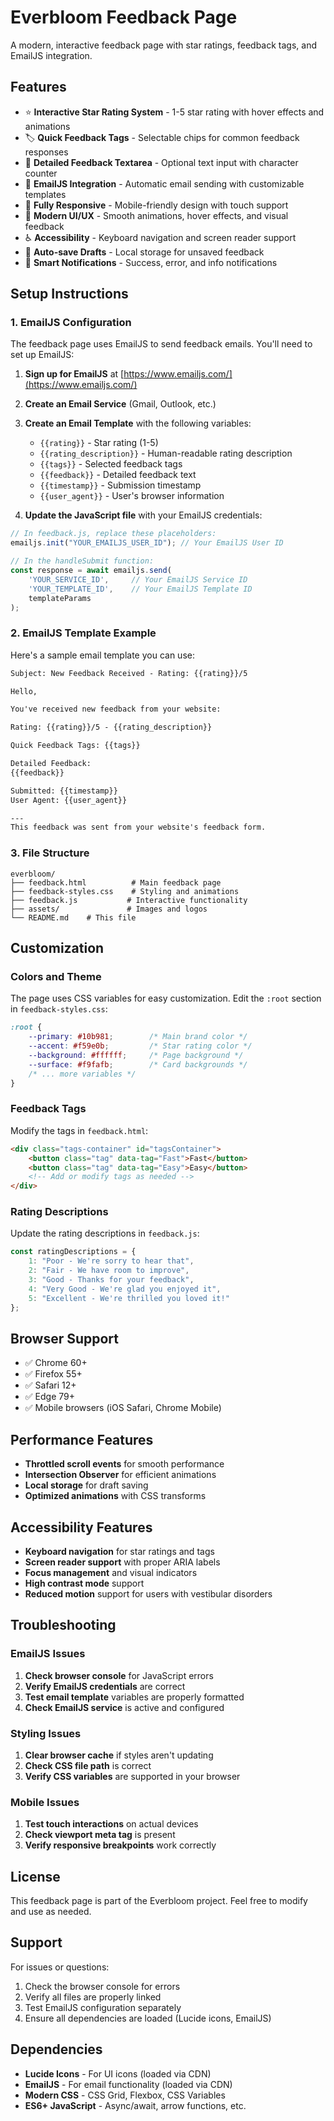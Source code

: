 # Everbloom Feedback Page

A modern, interactive feedback page with star ratings, feedback tags, and EmailJS integration.

## Features

- ⭐ **Interactive Star Rating System** - 1-5 star rating with hover effects and animations
- 🏷️ **Quick Feedback Tags** - Selectable chips for common feedback responses
- 📝 **Detailed Feedback Textarea** - Optional text input with character counter
- 📧 **EmailJS Integration** - Automatic email sending with customizable templates
- 📱 **Fully Responsive** - Mobile-friendly design with touch support
- 🎨 **Modern UI/UX** - Smooth animations, hover effects, and visual feedback
- ♿ **Accessibility** - Keyboard navigation and screen reader support
- 💾 **Auto-save Drafts** - Local storage for unsaved feedback
- 🔔 **Smart Notifications** - Success, error, and info notifications

## Setup Instructions

### 1. EmailJS Configuration

The feedback page uses EmailJS to send feedback emails. You'll need to set up EmailJS:

1. **Sign up for EmailJS** at [https://www.emailjs.com/](https://www.emailjs.com/)
2. **Create an Email Service** (Gmail, Outlook, etc.)
3. **Create an Email Template** with the following variables:
   - `{{rating}}` - Star rating (1-5)
   - `{{rating_description}}` - Human-readable rating description
   - `{{tags}}` - Selected feedback tags
   - `{{feedback}}` - Detailed feedback text
   - `{{timestamp}}` - Submission timestamp
   - `{{user_agent}}` - User's browser information

4. **Update the JavaScript file** with your EmailJS credentials:

```javascript
// In feedback.js, replace these placeholders:
emailjs.init("YOUR_EMAILJS_USER_ID"); // Your EmailJS User ID

// In the handleSubmit function:
const response = await emailjs.send(
    'YOUR_SERVICE_ID',     // Your EmailJS Service ID
    'YOUR_TEMPLATE_ID',    // Your EmailJS Template ID
    templateParams
);
```

### 2. EmailJS Template Example

Here's a sample email template you can use:

```html
Subject: New Feedback Received - Rating: {{rating}}/5

Hello,

You've received new feedback from your website:

Rating: {{rating}}/5 - {{rating_description}}

Quick Feedback Tags: {{tags}}

Detailed Feedback:
{{feedback}}

Submitted: {{timestamp}}
User Agent: {{user_agent}}

---
This feedback was sent from your website's feedback form.
```

### 3. File Structure

```
everbloom/
├── feedback.html          # Main feedback page
├── feedback-styles.css    # Styling and animations
├── feedback.js           # Interactive functionality
├── assets/               # Images and logos
└── README.md    # This file
```

## Customization

### Colors and Theme

The page uses CSS variables for easy customization. Edit the `:root` section in `feedback-styles.css`:

```css
:root {
    --primary: #10b981;        /* Main brand color */
    --accent: #f59e0b;         /* Star rating color */
    --background: #ffffff;     /* Page background */
    --surface: #f9fafb;        /* Card backgrounds */
    /* ... more variables */
}
```

### Feedback Tags

Modify the tags in `feedback.html`:

```html
<div class="tags-container" id="tagsContainer">
    <button class="tag" data-tag="Fast">Fast</button>
    <button class="tag" data-tag="Easy">Easy</button>
    <!-- Add or modify tags as needed -->
</div>
```

### Rating Descriptions

Update the rating descriptions in `feedback.js`:

```javascript
const ratingDescriptions = {
    1: "Poor - We're sorry to hear that",
    2: "Fair - We have room to improve",
    3: "Good - Thanks for your feedback",
    4: "Very Good - We're glad you enjoyed it",
    5: "Excellent - We're thrilled you loved it!"
};
```

## Browser Support

- ✅ Chrome 60+
- ✅ Firefox 55+
- ✅ Safari 12+
- ✅ Edge 79+
- ✅ Mobile browsers (iOS Safari, Chrome Mobile)

## Performance Features

- **Throttled scroll events** for smooth performance
- **Intersection Observer** for efficient animations
- **Local storage** for draft saving
- **Optimized animations** with CSS transforms

## Accessibility Features

- **Keyboard navigation** for star ratings and tags
- **Screen reader support** with proper ARIA labels
- **Focus management** and visual indicators
- **High contrast mode** support
- **Reduced motion** support for users with vestibular disorders

## Troubleshooting

### EmailJS Issues

1. **Check browser console** for JavaScript errors
2. **Verify EmailJS credentials** are correct
3. **Test email template** variables are properly formatted
4. **Check EmailJS service** is active and configured

### Styling Issues

1. **Clear browser cache** if styles aren't updating
2. **Check CSS file path** is correct
3. **Verify CSS variables** are supported in your browser

### Mobile Issues

1. **Test touch interactions** on actual devices
2. **Check viewport meta tag** is present
3. **Verify responsive breakpoints** work correctly

## License

This feedback page is part of the Everbloom project. Feel free to modify and use as needed.

## Support

For issues or questions:
1. Check the browser console for errors
2. Verify all files are properly linked
3. Test EmailJS configuration separately
4. Ensure all dependencies are loaded (Lucide icons, EmailJS)

## Dependencies

- **Lucide Icons** - For UI icons (loaded via CDN)
- **EmailJS** - For email functionality (loaded via CDN)
- **Modern CSS** - CSS Grid, Flexbox, CSS Variables
- **ES6+ JavaScript** - Async/await, arrow functions, etc. 